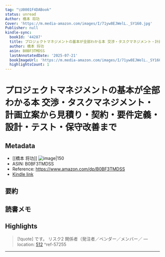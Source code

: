 ```yaml
---
tag: "\U0001F4DABook"
status: unread
Author: 橋本 将功
Cover: 'https://m.media-amazon.com/images/I/71yw8EJWelL._SY160.jpg'
Publisher: null
kindle-sync:
  bookId: '44287'
  title: プロジェクトマネジメントの基本が全部わかる本 交渉・タスクマネジメント・計画立案から見積り・契約・要件定義・設計・テスト・保守改善まで
  author: 橋本 将功
  asin: B0BF3TMDSS
  lastAnnotatedDate: '2025-07-21'
  bookImageUrl: 'https://m.media-amazon.com/images/I/71yw8EJWelL._SY160.jpg'
  highlightsCount: 1
---
```

# プロジェクトマネジメントの基本が全部わかる本 交渉・タスクマネジメント・計画立案から見積り・契約・要件定義・設計・テスト・保守改善まで
## Metadata
* [[橋本 将功]]
![image|150](https://m.media-amazon.com/images/I/71yw8EJWelL._SY160.jpg)
* ASIN: B0BF3TMDSS
* Reference: https://www.amazon.com/dp/B0BF3TMDSS
* [Kindle link](kindle://book?action=open&asin=B0BF3TMDSS)
## 要約
## 読書メモ
## Highlights
>[!quote]
>です。 リスク2 関係者（発注者／ベンダー／メンバー／ — location: [512](kindle://book?action=open&asin=B0BF3TMDSS&location=512) ^ref-57255

---
